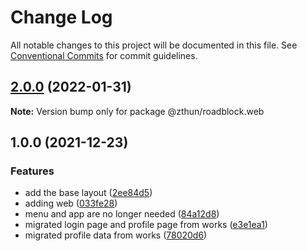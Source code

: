 # Change Log

All notable changes to this project will be documented in this file.
See [Conventional Commits](https://conventionalcommits.org) for commit guidelines.

## [2.0.0](https://github.com/zthun/roadblock/compare/v1.0.0...v2.0.0) (2022-01-31)

**Note:** Version bump only for package @zthun/roadblock.web





## 1.0.0 (2021-12-23)


### Features

* add the base layout ([2ee84d5](https://github.com/zthun/roadblock/commit/2ee84d54224a81ebe5d26ccb7b2db9d6591d0464))
* adding web ([033fe28](https://github.com/zthun/roadblock/commit/033fe280394775dbe681f7e70363a9c75e8cc486))
* menu and app are no longer needed ([84a12d8](https://github.com/zthun/roadblock/commit/84a12d84c83525eefe7555c7a6b61287aaf31388))
* migrated login page and profile page from works ([e3e1ea1](https://github.com/zthun/roadblock/commit/e3e1ea168d5ddd414226d8f0014ee2ffc3d62f52))
* migrated profile data from works ([78020d6](https://github.com/zthun/roadblock/commit/78020d6985947c04cd0fb4d0b3cc5c9811556111))
